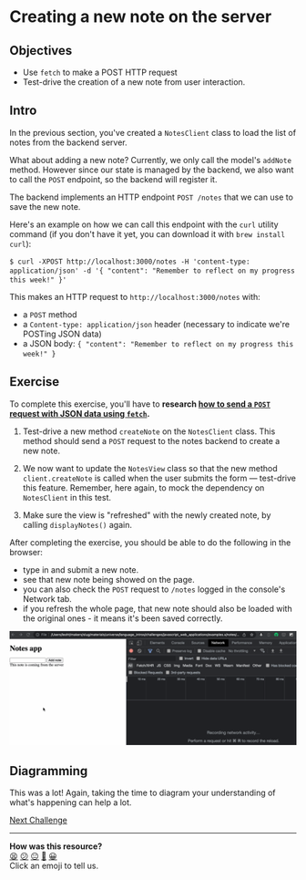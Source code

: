 # Creating a new note on the server

## Objectives

 * Use `fetch` to make a POST HTTP request
 * Test-drive the creation of a new note from user interaction.

## Intro

In the previous section, you've created a `NotesClient` class to load the list 
of notes from the backend server.

What about adding a new note? Currently, we only call the model's
`addNote` method. However since our state is managed by the backend, we also
want to call the `POST` endpoint, so the backend will register it.

The backend implements an HTTP endpoint `POST /notes` that we can use to save
the new note.

Here's an example on how we can call this endpoint with the `curl` utility
command (if you don't have it yet, you can download it with `brew install
curl`):

```
$ curl -XPOST http://localhost:3000/notes -H 'content-type: application/json' -d '{ "content": "Remember to reflect on my progress this week!" }'
```

This makes an HTTP request to `http://localhost:3000/notes` with:
 * a `POST` method
 * a `Content-type: application/json` header (necessary to indicate we're POSTing JSON data)
 * a JSON body: `{ "content": "Remember to reflect on my progress this week!" }`

<!-- OMITTED -->

## Exercise 

To complete this exercise, you'll have to **research [how to send a `POST`
request with JSON data using `fetch`](https://developer.mozilla.org/en-US/docs/Web/API/Fetch_API/Using_Fetch#uploading_json_data).**

1. Test-drive a new method `createNote` on the `NotesClient` class. This method
   should send a `POST` request to the notes backend to create a new note.

2. We now want to update the `NotesView` class so that the new method `client.createNote` is called when the user submits the form — test-drive this feature. Remember, here again, to mock the dependency on `NotesClient` in this test.

3. Make sure the view is "refreshed" with the newly created note, by calling `displayNotes()` again.

After completing the exercise, you should be able to do the following in the
browser:
 * type in and submit a new note.
 * see that new note being showed on the page.
* you can also check the `POST` request to `/notes` logged in the console's Network tab.
 * if you refresh the whole page, that new note should also be loaded with the original ones - it means it's been saved correctly.

![](./resources/notes-fetch-2.gif)

## Diagramming

This was a lot! Again, taking the time to diagram your understanding of what's
happening can help a lot.

[Next Challenge](16_promises.md)

<!-- BEGIN GENERATED SECTION DO NOT EDIT -->

---

**How was this resource?**  
[😫](https://airtable.com/shrUJ3t7KLMqVRFKR?prefill_Repository=makersacademy%2Fjavascript-web-applications&prefill_File=contents%2F15_creating_new_note_server.md&prefill_Sentiment=😫) [😕](https://airtable.com/shrUJ3t7KLMqVRFKR?prefill_Repository=makersacademy%2Fjavascript-web-applications&prefill_File=contents%2F15_creating_new_note_server.md&prefill_Sentiment=😕) [😐](https://airtable.com/shrUJ3t7KLMqVRFKR?prefill_Repository=makersacademy%2Fjavascript-web-applications&prefill_File=contents%2F15_creating_new_note_server.md&prefill_Sentiment=😐) [🙂](https://airtable.com/shrUJ3t7KLMqVRFKR?prefill_Repository=makersacademy%2Fjavascript-web-applications&prefill_File=contents%2F15_creating_new_note_server.md&prefill_Sentiment=🙂) [😀](https://airtable.com/shrUJ3t7KLMqVRFKR?prefill_Repository=makersacademy%2Fjavascript-web-applications&prefill_File=contents%2F15_creating_new_note_server.md&prefill_Sentiment=😀)  
Click an emoji to tell us.

<!-- END GENERATED SECTION DO NOT EDIT -->
